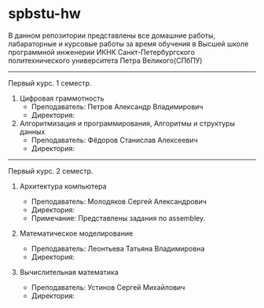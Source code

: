 # spbstu-hw
В данном репозитории представлены все домашние работы, лабараторные и курсовые работы за время обучения в Высшей школе программной инженерии ИКНК Санкт-Петербургского политехнического университета Петра Великого(СПбПУ)

<hr>

  Первый курс. 1 семестр. 

1. Цифровая граммотность
   * Преподаватель: Петров Александр Владимирович
   * Директория: 
2. Алгоритмизация и программирования, Алгоритмы и структуры данных
   * Преподаватель: Фёдоров Станислав Алексеевич
   * Директория: 
   
  
<hr>
 Первый курс. 2 семестр. 

 
 1. Архитектура компьютера
    * Преподаватель: Молодяков Сергей Александрович
    * Директория:
    * Примечание: Представлены задания по assembley.
   
 2. Математическое моделирование
    * Преподаватель: Леонтьева Татьяна Владимировна
    * Директория: 

 3. Вычислительная математика
    * Преподаватель: Устинов Сергей Михайлович
    * Директория: 
